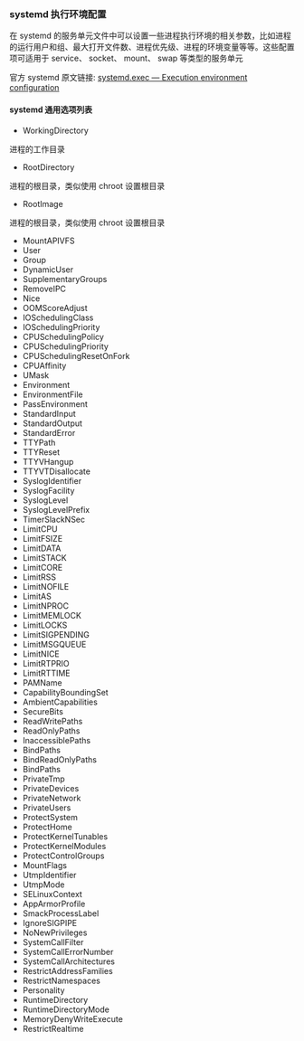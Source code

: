 ### systemd 执行环境配置

在 systemd 的服务单元文件中可以设置一些进程执行环境的相关参数，比如进程的运行用户和组、最大打开文件数、进程优先级、进程的环境变量等等。这些配置项可适用于 service、 socket、 mount、 swap 等类型的服务单元

官方 systemd 原文链接: [systemd.exec — Execution environment configuration](https://www.freedesktop.org/software/systemd/man/systemd.exec.html) 

#### systemd 通用选项列表

- WorkingDirectory

进程的工作目录

- RootDirectory

进程的根目录，类似使用 chroot 设置根目录

- RootImage

进程的根目录，类似使用 chroot 设置根目录

- MountAPIVFS
- User
- Group
- DynamicUser
- SupplementaryGroups
- RemoveIPC
- Nice
- OOMScoreAdjust
- IOSchedulingClass
- IOSchedulingPriority
- CPUSchedulingPolicy
- CPUSchedulingPriority
- CPUSchedulingResetOnFork
- CPUAffinity
- UMask
- Environment
- EnvironmentFile
- PassEnvironment
- StandardInput
- StandardOutput
- StandardError
- TTYPath
- TTYReset
- TTYVHangup
- TTYVTDisallocate
- SyslogIdentifier
- SyslogFacility
- SyslogLevel
- SyslogLevelPrefix
- TimerSlackNSec
- LimitCPU
- LimitFSIZE
- LimitDATA
- LimitSTACK
- LimitCORE
- LimitRSS
- LimitNOFILE
- LimitAS
- LimitNPROC
- LimitMEMLOCK
- LimitLOCKS
- LimitSIGPENDING
- LimitMSGQUEUE
- LimitNICE
- LimitRTPRIO
- LimitRTTIME
- PAMName
- CapabilityBoundingSet
- AmbientCapabilities
- SecureBits
- ReadWritePaths
- ReadOnlyPaths
- InaccessiblePaths
- BindPaths
- BindReadOnlyPaths
- BindPaths
- PrivateTmp
- PrivateDevices
- PrivateNetwork
- PrivateUsers
- ProtectSystem
- ProtectHome
- ProtectKernelTunables
- ProtectKernelModules
- ProtectControlGroups
- MountFlags
- UtmpIdentifier
- UtmpMode
- SELinuxContext
- AppArmorProfile
- SmackProcessLabel
- IgnoreSIGPIPE
- NoNewPrivileges
- SystemCallFilter
- SystemCallErrorNumber
- SystemCallArchitectures
- RestrictAddressFamilies
- RestrictNamespaces
- Personality
- RuntimeDirectory
- RuntimeDirectoryMode
- MemoryDenyWriteExecute
- RestrictRealtime
